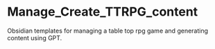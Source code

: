 # Manage_Create_TTRPG_content
Obsidian templates for managing a table top rpg game and generating content using GPT.
